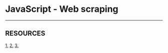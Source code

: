 # JavaScript - Web scraping
- - -
## RESOURCES
[1.](https://intranet.alxswe.com/rltoken/ONv-sSv-FA87Mc5rMZmO6A)
[2.](https://intranet.alxswe.com/rltoken/zm0h7FqpQCZZpPZqxxwLxA)
[3.](https://intranet.alxswe.com/rltoken/goymbxGy-cTc5ZdKBTUcTQ)
